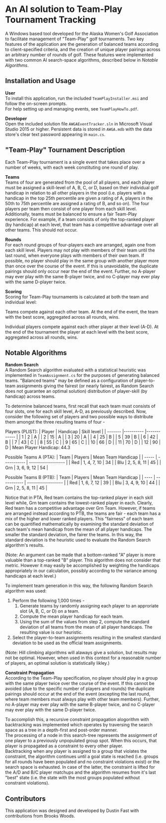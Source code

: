 # An AI solution to Team-Play Tournament Tracking

A Windows based tool developed for the Alaska Women's Golf Association to facilitate management of "Team-Play" golf tournaments. Two key features of the application are the generation of balanced teams according to client-specified criteria, and the creation of unique player pairings across an arbitrary number of rounds of golf. These features were implemented with two common AI search-space algorithms, described below in *Notable Algorithms*.

## Installation and Usage

**User**  
To install this application, run the included `TeamPlayInstaller.msi` and follow the on-screen prompts.  
For help setting up and managing events, see `TeamPlayHowTo.pdf`.

**Developer**  
Open the included solution file `AWGAEventTracker.sln` in Microsoft Visual Studio 2015 or higher. Persistent data is stored in `AWGA.mdb` with the data store's clear text password appearing in `main.cs`.

## "Team-Play" Tournament Description

Each Team-Play tournament is a single event that takes place over a number of weeks, with each week constituting one round of play.
  
**Teams**  
Teams of four are generated from the pool of all players, and each player must be assigned a skill-level of A, B, C, or D, based on their individual golf handicap in relation to all other players in the pool (i.e. players with a handicap in the top 25th percentile are given a rating of A, players in the 50th to 75th percentile are assigned a rating of B, and so on). The four players per team then consist of one player from each skill level.  
Additionally, teams must be balanced to ensure a fair Team-Play experience. For example, if a team consists of only the top-ranked player (by handicap) at each level, that team has a competitive advantage over all other teams. This should not occur.

**Rounds**  
 For each round groups of four-players each are arranged, again one from each skill level. Players may not play with members of their team until the last round, when everyone plays with members of their own team. If possible, no player should play in the same group with another player more than once over the course of the event. If this is unavoidable, the duplicate pairings should only occur near the end of the event. Further, no A-player may ever play with the same B-player twice, and no C-player may ever play with the same D-player twice.

**Scoring**  
Scoring for Team-Play tournaments is calculated at both the team and individual level: 
 
Teams compete against each other team. At the end of the event, the team with the best score, aggregated across all rounds, wins.  

Individual players compete against each other player at their level (A-D). At the end of the tournament the player at each level with the best score, aggregated across all rounds, wins.
  
## Notable Algorithms

**Random Search**  
A Random Search algorithm evaluated with a statistical heuristic was implemented in `TeamAssignment.cs` for the purposes of generating balanced teams. "Balanced teams" may be defined as a configuration of player-to-team assignments giving the fairest (or nearly fairest, as Random Search does not guarantee an optimal solution) distribution of player-skill (by handicap) across teams.
  
To determine balanced teams, first recall that each team must consists of four slots, one for each skill level, A-D, as previously described. Now, consider the following set of players and two possible ways to distribute them amongst the three resulting teams of four -

Players (PLIST):
| Player  | Handicap  | Skill level |
| ------- |---------- |------------ |
| 1       | 2         | A           |
| 2       | 15        | A           |
| 3       | 20        | A           |
| 4       | 25        | B           |
| 5       | 39        | B           |
| 6       | 42        | B           |
| 7       | 43        | C           |
| 8       | 55        | C           |
| 9       | 65        | C           |
| 10      | 66        | D           |
| 11      | 70        | D           |
| 12      | 90        | D           |
Mean Player Handicap: 44.3

Possible Teams A (PTA):
| Team  | Players     | Mean Team Handicap |
| ----- | ----------- | ------------------ |
| Red   | 1, 4, 7, 10 | 34                 |
| Blu   | 2, 5, 8, 11 | 45                 |
| Grn   | 3, 6, 9, 12 | 54                 |

Possible Teams B (PTB):
| Team | Players     | Mean Team Handicap |
| ---- | ----------- | ------------------ |
| Red  | 1, 6, 7, 12 | 39                 |
| Blu  | 3, 4, 9, 10 | 44                 |
| Grn  | 2, 5, 8, 11 | 45                 |

Notice that in PTA, Red team contains the top-ranked player in each skill level while, Grn team contains the lowest-ranked player in each. Clearly, Red team has a competitive advantage over Grn Team. However, if teams are arranged instead according to PTB, the teams are fair - each team has a mix of the higher and lower ranked players. This "fairness" of each team can be quantified mathematically by examining the standard deviation of each team's mean handicap from the mean of all player handicaps. The smaller the standard deviation, the fairer the teams. In this way, the standard deviation is the heuristic used to evaluate the Random Search algorithm's results.

(Note: An argument can be made that a bottom-ranked "A" player is more valuable than a top-ranked "B" player. This algorithm does not consider that metric. However it may easily be accomplished by weighting the handicaps appropriately in our calculation, possibly according to the variance among handicaps at each level.)

To implement team generation in this way, the following Random Search algorithm was used:

1. Perform the following 1,000 times -
    1. Generate teams by randomly assigning each player to an approriate slot (A, B, C, or D) on a team.
    2. Compute the mean player handicap for each team.
    3. Using the sum of the values from step 2, compute the standard deviation of all teams from the mean of all player handicaps. The resulting value is our heuristic.
2. Select the player-to-team assignments resulting in the smallest standard deviation to be used as the official team assignments.

(Note: Hill climbing algorithms will alaways give a solution, but results may not be optimal. However, when used in this context for a reasonable number of players, an optimal solution is statistically likley.)

**Constraint Propagation**  
According to the Team-Play specification, no player should play in a group with the same player twice over the course of the event. If this cannot be avoided (due to the specific number of players and rounds) the duplicate pairings should occur at the end of the event (excepting the last round, where team members must always play with other team members). Further, no A-player may ever play with the same B-player twice, and no C-player may ever play with the same D-player twice.

To accomplish this, a recursive constraint propagation alogorithm with backtracking was implemented which operates by traversing the search space as a tree in a depth-first and post-order manner.  
The processing of a node in this search-tree represents the assignment of one player to a previously unpopulated group spot. When this occurs, that player is propagated as a constraint to every other player.  
Backtracking when any player is assigned to a group that violates the constraint, the algorithm continues until a goal state is reached (i.e. groups for all rounds have been populated and no constraint violations exist) or the search space is exhausted. In case of the latter, the constraint is lifted for the A/D and B/C player matchups and the algorithm resumes from it's last "best" state (i.e. the state with the most groups populated without constraint violations).

## Contributors

This application was designed and developed by Dustin Fast with contributions from Brooks Woods.
